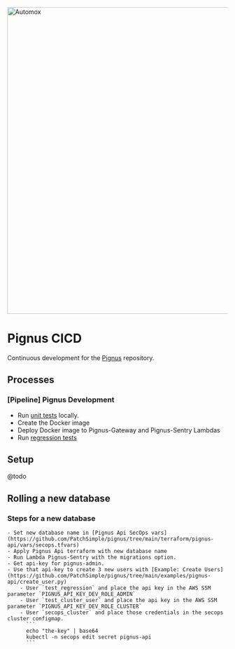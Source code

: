 <img width="700" alt="Automox" src="https://cdn2.hubspot.net/hubfs/2242551/+Logos/automox-trademark-blue.png">

# Pignus CICD
Continuous development for the [Pignus](https://github.com/PatchSimple/pignus) repository.

## Processes
### [Pipeline] Pignus Development
 - Run [unit tests](https://github.com/PatchSimple/pignus/tree/main/tests/unit) locally.
 - Create the Docker image
 - Deploy Docker image to Pignus-Gateway and Pignus-Sentry Lambdas
 - Run [regression tests](https://github.com/PatchSimple/pignus/tree/main/tests/regression)

## Setup
@todo



## Rolling a new database
### Steps for a new database
    - Set new database name in [Pignus Api SecOps vars](https://github.com/PatchSimple/pignus/tree/main/terraform/pignus-api/vars/secops.tfvars)
    - Apply Pignus Api terraform with new database name
    - Run Lambda Pignus-Sentry with the migrations option.
    - Get api-key for pignus-admin.
    - Use that api-key to create 3 new users with [Example: Create Users](https://github.com/PatchSimple/pignus/tree/main/examples/pignus-api/create_user.py)
        - User `test_regression` and place the api key in the AWS SSM parameter `PIGNUS_API_KEY_DEV_ROLE_ADMIN`
        - User `test_cluster_user` and place the api key in the AWS SSM parameter `PIGNUS_API_KEY_DEV_ROLE_CLUSTER`
        - User `secops_cluster` and place those credentials in the secops cluster configmap. 
          ```
          echo "the-key" | base64
          kubectl -n secops edit secret pignus-api
          ```
